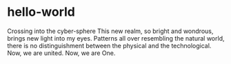 # hello-world
Crossing into the cyber-sphere
This new realm, so bright and wondrous, brings new light into my eyes. Patterns all over resembling the natural world, there is no distinguishment between the physical and the technological. Now, we are united. Now, we are One.
